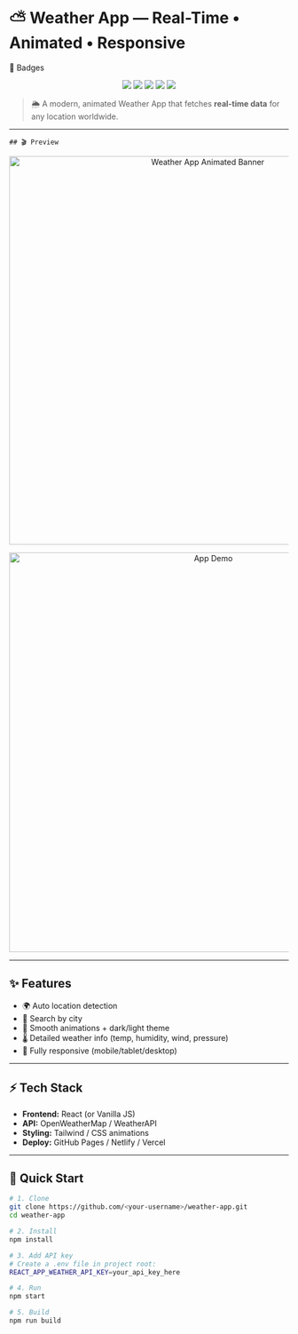 # ⛅ Weather App — Real-Time • Animated • Responsive


🌟 Badges
<p align="center"> <img src="https://img.shields.io/badge/Status-Active-brightgreen?style=for-the-badge" /> <img src="https://img.shields.io/badge/License-MIT-blue?style=for-the-badge" /> <img src="https://img.shields.io/badge/API-OpenWeatherMap-orange?style=for-the-badge" /> <img src="https://img.shields.io/github/stars/your-username/weather-app?style=for-the-badge" /> <img src="https://img.shields.io/github/forks/your-username/weather-app?style=for-the-badge" /> </p>


> 🌦 A modern, animated Weather App that fetches **real-time data** for any location worldwide.

---

```
## 🎬 Preview  
```
<p align="center">
  <img src="assets/header.gif" alt="Weather App Animated Banner" width="700"/>
</p>

<p align="center">
  <img src="assets/screenshot.gif" alt="App Demo" width="720" />
</p>

---

## ✨ Features  

- 🌍 Auto location detection  
- 🔎 Search by city  
- 🎨 Smooth animations + dark/light theme  
- 🌡️ Detailed weather info (temp, humidity, wind, pressure)  
- 📱 Fully responsive (mobile/tablet/desktop)  

---

## ⚡ Tech Stack  

- **Frontend:** React (or Vanilla JS)  
- **API:** OpenWeatherMap / WeatherAPI  
- **Styling:** Tailwind / CSS animations  
- **Deploy:** GitHub Pages / Netlify / Vercel  

---

## 🚀 Quick Start  

```bash
# 1. Clone
git clone https://github.com/<your-username>/weather-app.git
cd weather-app

# 2. Install
npm install

# 3. Add API key
# Create a .env file in project root:
REACT_APP_WEATHER_API_KEY=your_api_key_here

# 4. Run
npm start

# 5. Build
npm run build

